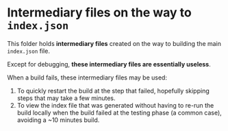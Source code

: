 # Intermediary files on the way to `index.json`

This folder holds **intermediary files** created on the way to building the main
`index.json` file.

Except for debugging, **these intermediary files are essentially useless**.

When a build fails, these intermediary files may be used:

1. To quickly restart the build at the step that failed, hopefully skipping
steps that may take a few minutes.
2. To view the index file that was generated without having to re-run the build
locally when the build failed at the testing phase (a common case), avoiding a
~10 minutes build.
